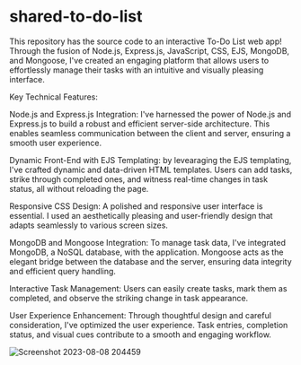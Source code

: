 # shared-to-do-list
This repository has the source code to an interactive To-Do List web app! Through the fusion of Node.js, Express.js, JavaScript, CSS, EJS, MongoDB, and Mongoose, I've created an engaging platform that allows users to effortlessly manage their tasks with an intuitive and visually pleasing interface.

Key Technical Features:

Node.js and Express.js Integration: I've harnessed the power of Node.js and Express.js to build a robust and efficient server-side architecture. This enables seamless communication between the client and server, ensuring a smooth user experience.

Dynamic Front-End with EJS Templating: by levearaging the EJS templating, I've crafted dynamic and data-driven HTML templates. Users can add tasks, strike through completed ones, and witness real-time changes in task status, all without reloading the page.

Responsive CSS Design: A polished and responsive user interface is essential. I used an aesthetically pleasing and user-friendly design that adapts seamlessly to various screen sizes.

MongoDB and Mongoose Integration: To manage task data, I've integrated MongoDB, a NoSQL database, with the application. Mongoose acts as the elegant bridge between the database and the server, ensuring data integrity and efficient query handling.

Interactive Task Management: Users can easily create tasks, mark them as completed, and observe the striking change in task appearance.

User Experience Enhancement: Through thoughtful design and careful consideration, I've optimized the user experience. Task entries, completion status, and visual cues contribute to a smooth and engaging workflow.

![Screenshot 2023-08-08 204459](https://github.com/moayyadsaleh/shared-to-do-list/assets/137034202/142bdf85-1674-408f-bc8e-35132bf291f1)



